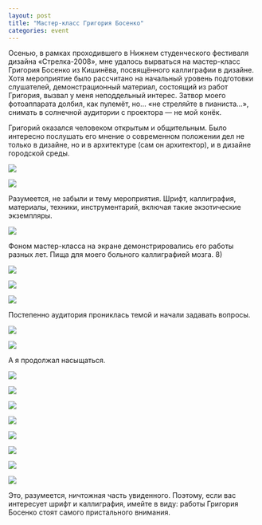 ```yaml
---
layout: post
title: "Мастер-класс Григория Босенко"
categories: event
---
```

Осенью, в рамках проходившего в Нижнем студенческого фестиваля дизайна «Стрелка-2008», мне удалось вырваться на мастер-класс Григория Босенко из Кишинёва, посвящённого каллиграфии в дизайне. Хотя мероприятие было рассчитано на начальный уровень подготовки слушателей, демонстрационный материал, состоящий из работ Григория, вызвал у меня неподдельный интерес. Затвор моего фотоаппарата долбил, как пулемёт, но… «не стреляйте в пианиста…», снимать в солнечной аудитории с проектора — не мой конёк.

Григорий оказался человеком открытым и общительным. Было интересно послушать его мнение о современном положении дел не только в дизайне, но и в архитектуре (сам он архитектор), и в дизайне городской среды.

![](https://pics.livejournal.com/quillcraft/pic/000afe4z)

![](https://pics.livejournal.com/quillcraft/pic/000ahcrg)

Разумеется, не забыли и тему мероприятия. Шрифт, каллиграфия, материалы, техники, инструментарий, включая такие экзотические экземпляры.

![](https://pics.livejournal.com/quillcraft/pic/000agz8g)

Фоном мастер-класса на экране демонстрировались его работы разных лет. Пища для моего больного каллиграфией мозга. 8)

![](https://pics.livejournal.com/quillcraft/pic/000ak8g1)

![](https://pics.livejournal.com/quillcraft/pic/000apg1t)

![](https://pics.livejournal.com/quillcraft/pic/000aq0qd)

Постепенно аудитория прониклась темой и начали задавать вопросы.

![](https://pics.livejournal.com/quillcraft/pic/000awewx)

![](https://pics.livejournal.com/quillcraft/pic/000ax20q)

А я продолжал насыщаться.

![](https://pics.livejournal.com/quillcraft/pic/000aykb1)

![](https://pics.livejournal.com/quillcraft/pic/000azr01)

![](https://pics.livejournal.com/quillcraft/pic/000b0hp5)

![](https://pics.livejournal.com/quillcraft/pic/000b2z38)

![](https://pics.livejournal.com/quillcraft/pic/000b1s1s)

![](https://pics.livejournal.com/quillcraft/pic/000as5sd)

![](https://pics.livejournal.com/quillcraft/pic/000b3gzy)

![](https://pics.livejournal.com/quillcraft/pic/000atx7b)

Это, разумеется, ничтожная часть увиденного. Поэтому, если вас интересует шрифт и каллиграфия, имейте в виду: работы Григория Босенко стоят самого пристального внимания.